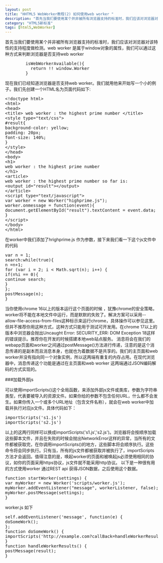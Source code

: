 ```yaml
---
layout: post
title: "HHTML5 WebWorker教程(2) 如何使用web worker "
description: "首先当我们要使用某个并非被所有浏览器支持的标准时，我们应该对浏览器对该特性的支持程度做检测。web worker 是属于window对象的属性，我们可以通过这种方式来判断浏览器是否支持web worker"
category: "HTML5新标准"
tags: [html5,WebWorker]
---
```


首先当我们要使用某个并非被所有浏览器支持的标准时，我们应该对浏览器对该特性的支持程度做检测。web worker 是属于window对象的属性，我们可以通过这种方式来判断浏览器是否支持web worker

<pre class="prettyprint lang-js linenums">
        isWebWorkerAvailable(){
          return !! window.Worker
        }
</pre>

现在我们已经知道浏览器是否支持web worker。我们就用他来开始写一个小的例子。我们先创建一个HTML名为页面代码如下:

<pre class="prettyprint lang-js linenums">
&lt;!doctype html&gt;
&lt;html&gt;
&lt;head&gt;
&lt;title&gt; web worker : the highest prime number &lt;/title&gt;
&lt;style type="text/css"&gt;
#result{
background-color: yellow;
padding: 20px;
font-size: 140%;
}
&lt;/style&gt;
&lt;/head&gt;
&lt;body&gt;
&lt;h1&gt;
web worker : the highest prime number
&lt;/h1&gt;
&lt;article&gt;
web worker : the highest prime number so far is:
&lt;output id="result"&gt;&lt;/output&gt;
&lt;/article&gt;
&lt;script type="text/javascript"&gt;
var worker = new Worker("highprime.js");
worker.onmessage = function(event){
document.getElementById("result").textContent = event.data;
}
&lt;/script&gt;
&lt;/body&gt;
&lt;/html&gt;
</pre>


在worker中我们添加了hrighprime.js 作为参数，接下来我们看一下这个js文件中的代码


<pre class="prettyprint lang-js linenums">
var n = 1;
search:while(true){
n =n+1;
for (var i = 2; i &lt; Math.sqrt(n); i++) {
if(n%i == 0){
continue search;
}
};
postMessage(n);
}
</pre>


当你使用chrome 16以上的版本运行这个页面的时候 ，犹豫chrome的安全策略，worker将不能在本地文件中运行，而是默默的失败了。解决方案可以采用--allow-file-access-from-files这种标示来运行chrome，具体操作可以参见这里。但并不推荐你用这种方式，这种方式只能用于测试可开发用。在chrome 17以上的版本中浏览器会抛出Uncaught Error: SECURITY_ERR: DOM Exception 18这样的错误提示。推荐你在开发的时候搭建本地web站点服务。
消息将会在我们的webapp页面和worker之间通过postMessage()方法进行传递，注意的是这个消息传递的是副本而且消息本身，也就也为着数据不是共享的。我们的主页面和web worker并没有指向同一个对象实例，所以这两端有重复的内存占用。在现代浏览器中，消息传递这个功能是通过在主页面和web worker 这两端通过JSON编码解码的方式实现的。

###加载外部js

可以使用importScripts()这个全局函数，来添加外部js文件或类库，参数为字符串类型，代表要被导入的资源文件。如果你给的参数不包含任何URL，什么都不会发生。如果你传入一个或多个URL地址（包含文件名称），就会在web worker中加载并执行对应js文件。具体代码如下：

<pre class="prettyprint lang-js linenums">
importScripts('s1.js')
importScripts('s2.js')
</pre>

以上的这两行同样可以换成importScripts('s1.js','s2.js')。浏览器将会按顺序加载这些脚本文件，并且在失败的时候会抛出NetworkError这样的异常，当所有的文件都被获取完，在你调用importScripts()的地方，这些脚本将会顺序执行。这些命令将会同步执行。只有当，所有的js文件都被获取并被执行了，importScripts方法才会返回。值得注意的是，唤起worker的页面和被唤起js必须使用相同的协议，如你的页面采用https协议，js文件就不能采用http协议。
以下是一种很有用的方式使用worker 通过REST api 获得JSON数据，之后使用这个数据。

<pre class="prettyprint lang-js linenums">
function startWorker(settings) {
var myWorker = new Worker('scripts/worker.js');
myWorker.addEventListener("message", workerListener, false);
myWorker.postMessage(settings);
}
</pre>


worker.js 如下


<pre class="prettyprint lang-js linenums">
self.addEventListener('message', function(e) {
doSomeWork();
};
function doSomeWork() {
importScripts('http://example.com?callBack=handleWorkerResults');
}
function handleWorkerResults() {
postMessage(result);
}
</pre>
